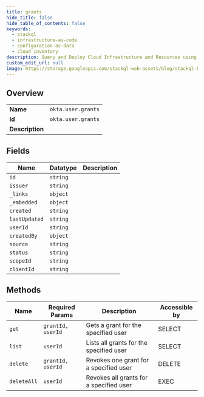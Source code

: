 ```yaml
---
title: grants
hide_title: false
hide_table_of_contents: false
keywords:
  - stackql
  - infrastructure-as-code
  - configuration-as-data
  - cloud inventory
description: Query and Deploy Cloud Infrastructure and Resources using SQL
custom_edit_url: null
image: https://storage.googleapis.com/stackql-web-assets/blog/stackql-blog-post-featured-image.png
---
```

  
    

## Overview
<table><tbody>
<tr><td><b>Name</b></td><td><code>okta.user.grants</code></td></tr>
<tr><td><b>Id</b></td><td><code>okta.user.grants</code></td></tr>
<tr><td><b>Description</b></td><td></td></tr>
</tbody></table>

## Fields
| Name | Datatype | Description |
| ---- | -------- | ----------- |
| `id` | `string` |  |
| `issuer` | `string` |  |
| `_links` | `object` |  |
| `_embedded` | `object` |  |
| `created` | `string` |  |
| `lastUpdated` | `string` |  |
| `userId` | `string` |  |
| `createdBy` | `object` |  |
| `source` | `string` |  |
| `status` | `string` |  |
| `scopeId` | `string` |  |
| `clientId` | `string` |  |
## Methods
| Name | Required Params | Description | Accessible by |
| ---- | --------------- | ----------- | ------------- |
| `get` | `grantId, userId` | Gets a grant for the specified user | SELECT |
| `list` | `userId` | Lists all grants for the specified user | SELECT |
| `delete` | `grantId, userId` | Revokes one grant for a specified user | DELETE |
| `deleteAll` | `userId` | Revokes all grants for a specified user | EXEC |
